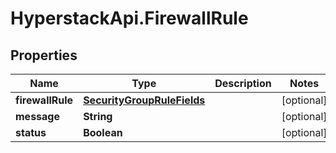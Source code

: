# HyperstackApi.FirewallRule

## Properties

Name | Type | Description | Notes
------------ | ------------- | ------------- | -------------
**firewallRule** | [**SecurityGroupRuleFields**](SecurityGroupRuleFields.md) |  | [optional] 
**message** | **String** |  | [optional] 
**status** | **Boolean** |  | [optional] 


